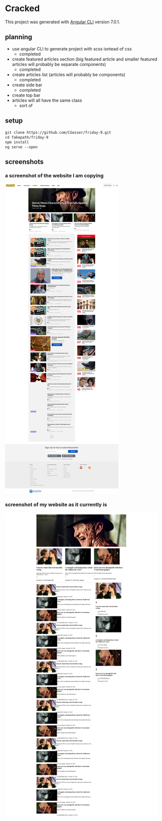 # Cracked

This project was generated with [Angular CLI](https://github.com/angular/angular-cli) version 7.0.1.

## planning

  * use angular CLI to generate project with scss isntead of css
    * completed
  * create featured articles section (big featured article and smaller featured articles will probably be separate components)
    * completed
  * create articles list (articles will probably be components)
    * completed
  * create side bar
    * completed
  * create top bar
  * articles will all have the same class
    * sort of

## setup

```
git clone https://github.com/CGosser/friday-9.git
cd fakepath/friday-9
npm install
ng serve --open
```

## screenshots

### a screenshot of the website I am copying
![screenshot of cracked.com](cracked.jpg)

### screenshot of my website as it currently is
![screenshot of my fake cracked.com](fakeCracked.jpg)
